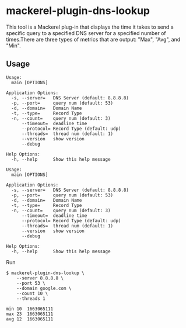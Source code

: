 # mackerel-plugin-dns-lookup

This tool is a Mackerel plug-in that displays the time it takes to send a specific query to a specified DNS server for a specified number of times.There are three types of metrics that are output: "Max", "Avg", and "Min".

## Usage

```
Usage:
  main [OPTIONS]

Application Options:
  -s, --server=   DNS Server (default: 8.8.8.8)
  -p, --port=     query num (default: 53)
  -d, --domain=   Domain Name
  -t, --type=     Record Type
  -n, --count=    query num (default: 3)
      --timeout=  deadline time
      --protocol= Record Type (default: udp)
      --threads=  thread num (default: 1)
      --version   show version
      --debug

Help Options:
  -h, --help      Show this help message

Usage:
  main [OPTIONS]

Application Options:
  -s, --server=   DNS Server (default: 8.8.8.8)
  -p, --port=     query num (default: 53)
  -d, --domain=   Domain Name
  -t, --type=     Record Type
  -n, --count=    query num (default: 3)
      --timeout=  deadline time
      --protocol= Record Type (default: udp)
      --threads=  thread num (default: 1)
      --version   show version
      --debug

Help Options:
  -h, --help      Show this help message
```

Run

```
$ mackerel-plugin-dns-lookup \
    --server 8.8.8.8 \
    --port 53 \
    --domain google.com \
    --count 10 \
    --threads 1

min	10	1663065111
max	23	1663065111
avg	12	1663065111
```
